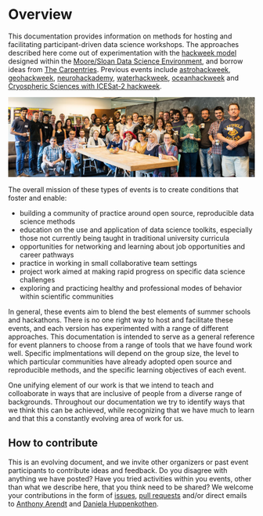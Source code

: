 # Overview

This documentation provides information on methods for hosting and facilitating participant-driven data science workshops. The approaches described here come out of experimentation with the [hackweek model](https://www.pnas.org/content/115/36/8872.short) designed within the [Moore/Sloan Data Science Environment](http://msdse.org/), and borrow ideas from [The Carpentries](https://carpentries.org/). Previous events include [astrohackweek](https://astrohackweek.org), [geohackweek](https://geohackweek.github.io), [neurohackademy](https://neurohackademy.org), [waterhackweek](https://waterhackweek.github.io), [oceanhackweek](https://oceanhackweek.github.io) and [Cryospheric Sciences with ICESat-2 hackweek](https://icesat-2hackweek.github.io).

![image of Astro Hack Week participants](img/ahwPhoto.png)


The overall mission of these types of events is to create conditions that foster and enable:

* building a community of practice around open source, reproducible data science methods 
* education on the use and application of data science toolkits, especially those not currently being taught in traditional university curricula
* opportunities for networking and learning about job opportunities and career pathways
* practice in working in small collaborative team settings
* project work aimed at making rapid progress on specific data science challenges 
* exploring and practicing healthy and professional modes of behavior within scientific communities

In general, these events aim to blend the best elements of summer schools and hackathons. There is no one right way to host and facilitate these events, and each version has experimented with a range of different approaches. This documentation is intended to serve as a general reference for event planners to choose from a range of tools that we have found work well. Specific implmentations will depend on the group size, the level to which particular communities have already adopted open source and reproducible methods, and the specific learning objectives of each event. 

One unifying element of our work is that we intend to teach and colloaborate in ways that are inclusive of people from a diverse range of backgrounds. Throughout our documentation we try to identify ways that we think this can be achieved, while recognizing that we have much to learn and that this a constantly evolving area of work for us. 

## How to contribute

This is an evolving document, and we invite other organizers or past event participants to contribute ideas and feedback. Do you disagree with anything we have posted? Have you tried activities within you events, other than what we describe here, that you think need to be shared? We welcome your contributions in the form of [issues](https://github.com/uwescience/HackWeek-Toolkit/issues), [pull requests](https://github.com/uwescience/HackWeek-Toolkit/pulls) and/or direct emails to [Anthony Arendt](mailto:arendta@uw.edu) and [Daniela Huppenkothen](mailto:dhuppenk@uw.edu).